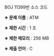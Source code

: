BOJ 11399번 소스 코드

<b>※ 문제 이름</b> : ATM

<b>※ 제한 시간</b> : 1 초

<b>※ 제한 메모리</b> : 256 MB

<b>※ 제출 언어</b> : C
